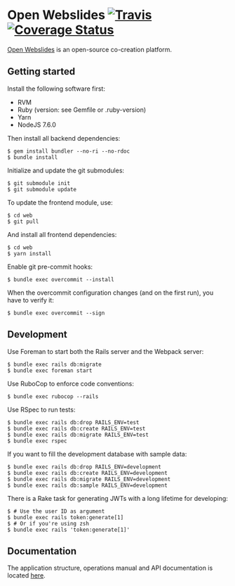 # Open Webslides [![Travis](https://travis-ci.org/OpenWebslides/openwebslides-backend.svg?branch=master)](https://travis-ci.org/OpenWebslides/openwebslides-backend) [![Coverage Status](https://coveralls.io/repos/github/OpenWebslides/openwebslides-backend/badge.svg)](https://coveralls.io/github/OpenWebslides/openwebslides-backend)

[Open Webslides](https://openwebslides.github.io) is an open-source co-creation platform.

## Getting started

Install the following software first:

- RVM
- Ruby (version: see Gemfile or .ruby-version)
- Yarn
- NodeJS 7.6.0

Then install all backend dependencies:

```
$ gem install bundler --no-ri --no-rdoc
$ bundle install
```

Initialize and update the git submodules:

```
$ git submodule init
$ git submodule update
```

To update the frontend module, use:

```
$ cd web
$ git pull
```

And install all frontend dependencies:

```
$ cd web
$ yarn install
```

Enable git pre-commit hooks:

```
$ bundle exec overcommit --install
```

When the overcommit configuration changes (and on the first run), you have to verify it:

```
$ bundle exec overcommit --sign
```

## Development

Use Foreman to start both the Rails server and the Webpack server:

```
$ bundle exec rails db:migrate
$ bundle exec foreman start
```

Use RuboCop to enforce code conventions:

```
$ bundle exec rubocop --rails
```

Use RSpec to run tests:

```
$ bundle exec rails db:drop RAILS_ENV=test
$ bundle exec rails db:create RAILS_ENV=test
$ bundle exec rails db:migrate RAILS_ENV=test
$ bundle exec rspec
```

If you want to fill the development database with sample data:

```
$ bundle exec rails db:drop RAILS_ENV=development
$ bundle exec rails db:create RAILS_ENV=development
$ bundle exec rails db:migrate RAILS_ENV=development
$ bundle exec rails db:sample RAILS_ENV=development
```

There is a Rake task for generating JWTs with a long lifetime for developing:

```
$ # Use the user ID as argument
$ bundle exec rails token:generate[1]
$ # Or if you're using zsh
$ bundle exec rails 'token:generate[1]'
```

## Documentation

The application structure, operations manual and API documentation is located [here](https://openwebslides.github.io/documentation/).
